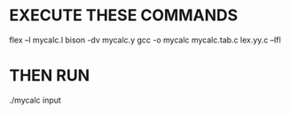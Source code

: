 # EXECUTE THESE COMMANDS
flex –l mycalc.l 
bison -dv mycalc.y 
gcc -o mycalc mycalc.tab.c lex.yy.c –lfl

# THEN RUN
./mycalc input
